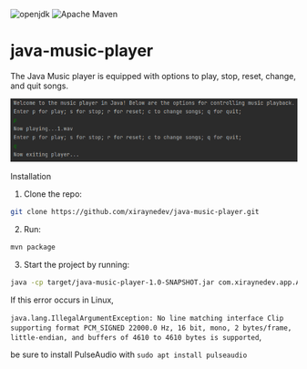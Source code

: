 ![openjdk](https://img.shields.io/badge/openjdk-11.0.16-informational)
![Apache Maven](https://img.shields.io/badge/Apache%20Maven-3.6.3-red)

# java-music-player

The Java Music player is equipped with options to play, stop, reset, change, and quit songs.

![project screenshot](images/project-screenshot.png)

Installation

1. Clone the repo:

```sh
git clone https://github.com/xiraynedev/java-music-player.git
```

2. Run:

```sh
mvn package
```

3. Start the project by running:

```sh
java -cp target/java-music-player-1.0-SNAPSHOT.jar com.xiraynedev.app.App
```

If this error occurs in Linux,

`java.lang.IllegalArgumentException: No line matching interface Clip supporting format PCM_SIGNED 22000.0 Hz, 16 bit, mono, 2 bytes/frame, little-endian, and buffers of 4610 to 4610 bytes is supported`,

be sure to install PulseAudio with `sudo apt install pulseaudio`
